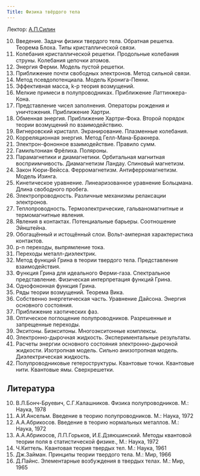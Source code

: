 ```yaml
---
Title: Физика твёрдого тела
---
```


Лектор: [А.П.Силин](%base_url%?people%2Ftutors%2Fsilin.ap)

10. Введение. Задачи физики твердого тела. Обратная решетка. Теорема Блоха. Типы кристаллической связи.
10. Колебания кристаллической решетки. Продольные колебания струны. Колебания цепочки атомов.
10. Энергия Ферми. Модель пустой решетки.
10. Приближение почти свободных электронов. Метод сильной связи.
10. Метод псевдопотенциала. Модель Кронига-Пенни.
10. Эффективная масса, k-p теория возмущений.
10. Мелкие примеси в полупроводниках. Приближение Латтинжера-Кона.
10. Представление чисел заполнения. Операторы рождения и уничтожения. Приближение Хартри.
10. Обменная энергия. Приближение Хартри-Фока. Второй порядок теории возмущений по взаимодействию.
10. Вигнеровский кристалл. Экранирование. Плазменные колебания.
10. Корреляционная энергия. Метод Гелл-Мана-Бракнера.
10. Электрон-фононное взаимодействие. Правило сумм.
10. Гамильтониан Фрёлиха. Поляроны.
10. Парамагнетики и диамагнетики. Орбитальная магнитная восприимчивость. Диамагнетизм Ландау. Спиновый магнетизм.
10. Закон Кюри-Вейсса. Ферромагнетизм. Антиферромагнетизм. Модель Изинга.
10. Кинетическое уравнение. Линеаризованное уравнение Больцмана. Длина свободного пробега.
10. Электропроводность. Различные механизмы релаксации электронов.
10. Теплопроводность. Термоэлектрические, гальваномагнитные и термомагнитные явления.
10. Явления в контактах. Потенциальные барьеры. Соотношение Эйнштейна.
10. Обогащённый и истощённый слои. Вольт-амперная характеристика контактов.
10. p-n переходы, выпрямление тока.
10. Переходы металл-диэлектрик.
10. Метод функций Грина в теории твердого тела. Представление взаимодействия.
10. Функция Грина для идеального Ферми-газа. Спектральное представление. Физическая интерпретация функций Грина.
10. Однофононная функция Грина.
10. Ряды теории возмущений. Теорема Вика.
10. Собственно энергетическая часть. Уравнение Дайсона. Энергия основного состояния.
10. Приближение хаотических фаз.
10. Оптическое поглощение полупроводников. Разрешенные и запрещенные переходы.
10. Экситоны. Биэкситоны. Многоэкситонные комплексы.
10. Электронно-дырочная жидкость. Экспериментальные результаты.
10. Расчеты энергии основного состояния электронно-дырочной жидкости. Изотропная модель. Сильно анизотропная модель. Диэлектрическая жидкость.
10. Полупроводниковые гетероструктуры. Квантовые точки. Квантовые нити. Квантовые ямы. Сверхрешетки.

 
## Литература

10. В.Л.Бонч-Бруевич, С.Г.Калашников. Физика полупроводников. М.: Наука, 1978
10. А.И.Ансельм. Введение в теорию полупроводников. М.: Наука, 1972
10. А.А.Абрикосов. Введение в теорию нормальных металлов. М.: Наука, 1972
10. А.А.Абрикосов, Л.П.Горьков, И.Е.Дзяюшинский. Методы квантовой теории поля в статистической физике., М.: Наука, 1972
10. Ч.Киттель. Квантовая теория твердых тел. М.: Наука, 1961
10. Дж.Займан. Принципы теории твердого тела. М.: Мир, 1966
10. Д.Пайнс. Элементарные возбуждения в твердых телах. М.: Мир, 1965

